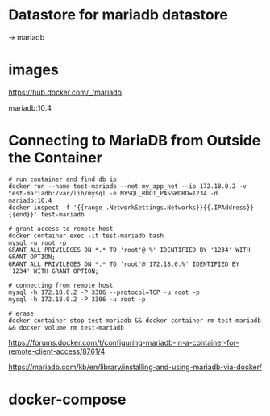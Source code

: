 # Datastore for mariadb datastore

-> mariadb

# images

https://hub.docker.com/_/mariadb

mariadb:10.4

# Connecting to MariaDB from Outside the Container

```
# run container and find db ip
docker run --name test-mariadb --net my_app_net --ip 172.18.0.2 -v test-mariadb:/var/lib/mysql -e MYSQL_ROOT_PASSWORD=1234 -d mariadb:10.4
docker inspect -f '{{range .NetworkSettings.Networks}}{{.IPAddress}}{{end}}' test-mariadb

# grant access to remote host
docker container exec -it test-mariadb bash
mysql -u root -p
GRANT ALL PRIVILEGES ON *.* TO 'root'@'%' IDENTIFIED BY '1234' WITH GRANT OPTION;
GRANT ALL PRIVILEGES ON *.* TO 'root'@'172.18.0.%' IDENTIFIED BY '1234' WITH GRANT OPTION;

# connecting from remote host
mysql -h 172.18.0.2 -P 3306 --protocol=TCP -u root -p
mysql -h 172.18.0.2 -P 3306 -u root -p

# erase
docker container stop test-mariadb && docker container rm test-mariadb && docker volume rm test-mariadb

```

https://forums.docker.com/t/configuring-mariadb-in-a-container-for-remote-client-access/8761/4

https://mariadb.com/kb/en/library/installing-and-using-mariadb-via-docker/

# docker-compose
